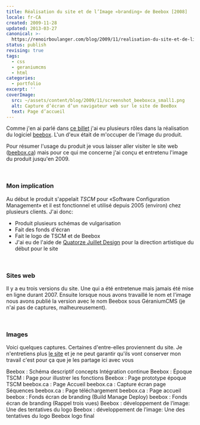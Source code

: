 ```yaml
---
title: Réalisation du site et de l’Image «branding» de Beebox [2008]
locale: fr-CA
created: 2009-11-28
updated: 2013-03-27
canonical: >-
  https://renoirboulanger.com/blog/2009/11/realisation-du-site-et-de-limage-«branding»-de-beebox-2008/
status: publish
revising: true
tags:
  - css
  - geraniumcms
  - html
categories:
  - portfolio
excerpt: ''
coverImage:
  src: ~/assets/content/blog/2009/11/screenshot_beeboxca_small1.png
  alt: Capture d’écran d’un navigateur web sur le site de BeeBox
  text: Page d’accueil
---
```


Comme j'en ai parlé dans <a href="/blog/2009/11/realisation-de-linterface-logiciel-beebox-2007/">ce billet</a> j'ai eu plusieurs rôles dans la réalisation du logiciel <a href="http://www.beebox.ca">beebox</a>. L'un d'eux était de m'occuper de l'image du produit.


<p>Pour résumer l'usage du produit je vous laisser aller visiter le site web (<a href="http://www.beebox.ca">beebox.ca</a>) mais pour ce qui me concerne j'ai conçu et entretenu l'image du produit jusqu'en 2009.</p>
<p>&nbsp;</p>
<!--more-->
<h3>Mon implication</h3>
<p>Au début le produit s'appelait <em>TSCM</em> pour «Software Configuration Management» et il est fonctionnel et utilisé depuis 2005 (environ) chez plusieurs clients. J'ai donc:</p>
<ul>
  <li>Produit plusieurs schémas de vulgarisation</li>
  <li>Fait des fonds d'écran</li>
  <li>Fait le logo de TSCM et de Beebox</li>
  <li>J'ai eu de l'aide de <a href="http://www.1407.ca/">Quatorze Juillet Design</a> pour la direction artistique du début pour le site</li>
</ul>
<p>&nbsp;</p>

<h3>Sites web</h3>
<p>Il y a eu trois versions du site. Une qui a été entretenue mais jamais été mise en ligne durant 2007. Ensuite lorsque nous avons travaillé le nom et l'image nous avons publié la version avec le nom Beebox sous GéraniumCMS (je n'ai pas de captures, malheureusement).</p>
<p>&nbsp;</p>

<h3>Images</h3>
<p>Voici quelques captures. Certaines d'entre-elles proviennent du site. Je n'entretiens plus <a href="http://www.beebox.ca/">le site</a> et je ne peut garantir qu'ils vont conserver mon travail c'est pour ça que je les partage ici avec vous</p>

<!--
#TODO-App-Image: Implement data-larger-src
-->
<div style="overflow:hidden;clear:both;" class="thumbnails gallery flex flex-row flex-wrap">

<app-image class="w-1/3" data-larger-src="~/assets/content/blog/2009/11/featurespage.png" src="~/assets/content/blog/2009/11/featurespage-150x150.png" alt="" figcaption=" ">
Beebox : Schéma descriptif concepts Intégration continue
</app-image>

<app-image class="w-1/3" data-larger-src="~/assets/content/blog/2009/11/screenshot_tscm_features.png" src="~/assets/content/blog/2009/11/screenshot_tscm_features-150x150.png" alt="" figcaption=" ">
Beebox : Époque TSCM : Page pour illustrer les fonctions
</app-image>

<app-image class="w-1/3" data-larger-src="~/assets/content/blog/2009/11/screenshot_tscm_featuredetail.png" src="~/assets/content/blog/2009/11/screenshot_tscm_featuredetail-150x150.png" alt="" figcaption=" ">
Beebox : Page prototype époque TSCM
</app-image>

<app-image class="w-1/3" data-larger-src="~/assets/content/blog/2009/11/screenshot_beeboxca_small1.png" src="~/assets/content/blog/2009/11/screenshot_beeboxca_small1-150x150.png" alt="" figcaption=" ">
beebox.ca : Page Accueil
</app-image>

<app-image class="w-1/3" data-larger-src="~/assets/content/blog/2009/11/screenshot_beeboxca3.png" src="~/assets/content/blog/2009/11/screenshot_beeboxca3-150x150.png" alt="" figcaption=" ">
beebox.ca : Capture écran page Séquences
</app-image>

<app-image class="w-1/3" data-larger-src="~/assets/content/blog/2009/11/screenshot_beeboxca2.png" src="~/assets/content/blog/2009/11/screenshot_beeboxca2-150x150.png" alt="" figcaption=" ">
beebox.ca : Page téléchargement
</app-image>

<app-image class="w-1/3" data-larger-src="~/assets/content/blog/2009/11/screenshot_beeboxca1.png" src="~/assets/content/blog/2009/11/screenshot_beeboxca1-150x150.png" alt="" figcaption=" ">
beebox.ca : Page accueil
</app-image>

<app-image class="w-1/3" data-larger-src="~/assets/content/blog/2009/11/beeboxbmd_1680.png" src="~/assets/content/blog/2009/11/beeboxbmd_1680-150x150.png" alt="" figcaption=" ">
beebox : Fonds écran de branding (Build Manage Deploy)
</app-image>

<app-image class="w-1/3" data-larger-src="~/assets/content/blog/2009/11/beeboxwss_1680.png" src="~/assets/content/blog/2009/11/beeboxwss_1680-150x150.png" alt="" figcaption=" ">
beebox : Fonds écran de branding (Rappel trois vues)
</app-image>

<app-image class="w-1/3" data-larger-src="~/assets/content/blog/2009/11/tentative1.png" src="~/assets/content/blog/2009/11/tentative1-150x150.png" alt="" figcaption=" ">
Beebox : développement de l’image: Une des tentatives du logo
</app-image>

<app-image class="w-1/3" data-larger-src="~/assets/content/blog/2009/11/tentative6.png" src="~/assets/content/blog/2009/11/tentative6-150x150.png" alt="" figcaption=" ">
Beebox : développement de l’image: Une des tentatives du logo
</app-image>

<app-image class="w-1/3" data-larger-src="~/assets/content/blog/2009/11/beebox_logo.png" src="~/assets/content/blog/2009/11/beebox_logo-150x96.png" alt="" figcaption=" ">
Beebox logo final
</app-image>

</div>
